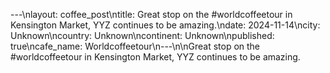 ---\nlayout: coffee_post\ntitle: Great stop on the #worldcoffeetour in Kensington Market, YYZ continues to be amazing.\ndate: 2024-11-14\ncity: Unknown\ncountry: Unknown\ncontinent: Unknown\npublished: true\ncafe_name: Worldcoffeetour\n---\n\nGreat stop on the #worldcoffeetour in Kensington Market, YYZ continues to be amazing.